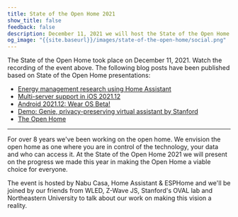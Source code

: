 ```yaml
---
title: State of the Open Home 2021
show_title: false
feedback: false
description: December 11, 2021 we will host the State of the Open Home.
og_image: "{{site.baseurl}}/images/state-of-the-open-home/social.png"
---
```


<lite-youtube videoid="6ZMXE5PXPqU" videotitle="State of the Open Home 2021" videoStartAt="290" posterquality="maxresdefault"></lite-youtube>

The State of the Open Home took place on December 11, 2021. Watch the recording of the event above. The following blog posts have been published based on State of the Open Home presentations:

- [Energy management research using Home Assistant](/blog/2021/12/28/northeastern-university-home-energy-management/)
- [Multi-server support in iOS 2021.12](/blog/2021/12/18/ios-multi-server/)
- [Android 2021.12: Wear OS Beta!](/blog/2021/12/20/android-december-2021-release/)
- [Demo: Genie, privacy-preserving virtual assistant by Stanford](/blog/2021/12/21/stanford-genie/)
- [The Open Home](/blog/2021/12/23/the-open-home/)

<!--
![Banner State of the Open Home](/images/state-of-the-open-home/promo.png)
-->

---

For over 8 years we've been working on the open home. We envision the open home as one where you are in control of the technology, your data and who can access it. At the State of the Open Home 2021 we will present on the progress we made this year in making the Open Home a viable choice for everyone.

The event is hosted by Nabu Casa, Home Assistant & ESPHome and we'll be joined by our friends from WLED, Z-Wave JS, Stanford's OVAL lab and Northeastern University to talk about our work on making this vision a reality.

